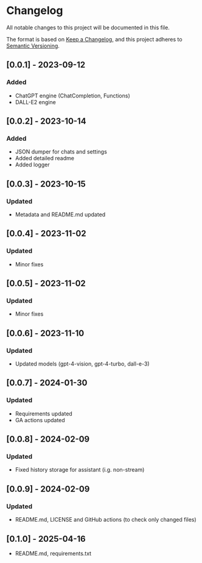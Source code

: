 # Changelog

All notable changes to this project will be documented in this file.

The format is based on [Keep a Changelog](https://keepachangelog.com/en/1.0.0/),
and this project adheres to [Semantic Versioning](https://semver.org/spec/v2.0.0.html).

## [0.0.1] - 2023-09-12

### Added
- ChatGPT engine (ChatCompletion, Functions)
- DALL-E2 engine

## [0.0.2] - 2023-10-14

### Added
- JSON dumper for chats and settings
- Added detailed readme
- Added logger

## [0.0.3] - 2023-10-15

### Updated
- Metadata and README.md updated

## [0.0.4] - 2023-11-02

### Updated
- Minor fixes

## [0.0.5] - 2023-11-02

### Updated
- Minor fixes

## [0.0.6] - 2023-11-10

### Updated
- Updated models (gpt-4-vision, gpt-4-turbo, dall-e-3)

## [0.0.7] - 2024-01-30

### Updated
- Requirements updated
- GA actions updated

## [0.0.8] - 2024-02-09

### Updated
- Fixed history storage for assistant (i.g. non-stream)

## [0.0.9] - 2024-02-09

### Updated
- README.md, LICENSE and GitHub actions (to check only changed files)

## [0.1.0] - 2025-04-16
- README.md, requirements.txt